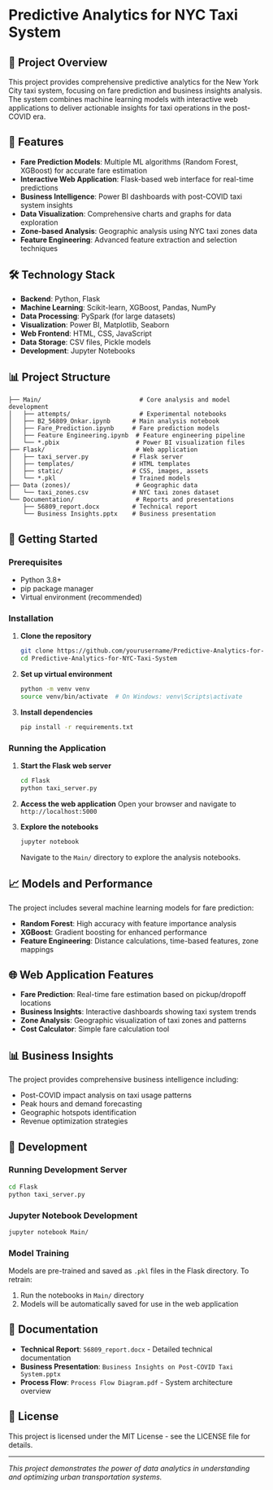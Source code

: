 # Predictive Analytics for NYC Taxi System

## 🚖 Project Overview

This project provides comprehensive predictive analytics for the New York City taxi system, focusing on fare prediction and business insights analysis. The system combines machine learning models with interactive web applications to deliver actionable insights for taxi operations in the post-COVID era.

## 🎯 Features

- **Fare Prediction Models**: Multiple ML algorithms (Random Forest, XGBoost) for accurate fare estimation
- **Interactive Web Application**: Flask-based web interface for real-time predictions
- **Business Intelligence**: Power BI dashboards with post-COVID taxi system insights
- **Data Visualization**: Comprehensive charts and graphs for data exploration
- **Zone-based Analysis**: Geographic analysis using NYC taxi zones data
- **Feature Engineering**: Advanced feature extraction and selection techniques

## 🛠️ Technology Stack

- **Backend**: Python, Flask
- **Machine Learning**: Scikit-learn, XGBoost, Pandas, NumPy
- **Data Processing**: PySpark (for large datasets)
- **Visualization**: Power BI, Matplotlib, Seaborn
- **Web Frontend**: HTML, CSS, JavaScript
- **Data Storage**: CSV files, Pickle models
- **Development**: Jupyter Notebooks

## 📊 Project Structure

```
├── Main/                           # Core analysis and model development
│   ├── attempts/                   # Experimental notebooks
│   ├── B2_56809_Onkar.ipynb      # Main analysis notebook
│   ├── Fare_Prediction.ipynb     # Fare prediction models
│   ├── Feature Engineering.ipynb  # Feature engineering pipeline
│   └── *.pbix                     # Power BI visualization files
├── Flask/                         # Web application
│   ├── taxi_server.py            # Flask server
│   ├── templates/                # HTML templates
│   ├── static/                   # CSS, images, assets
│   └── *.pkl                     # Trained models
├── Data (zones)/                  # Geographic data
│   └── taxi_zones.csv            # NYC taxi zones dataset
└── Documentation/                 # Reports and presentations
    ├── 56809_report.docx         # Technical report
    └── Business Insights.pptx    # Business presentation
```

## 🚀 Getting Started

### Prerequisites

- Python 3.8+
- pip package manager
- Virtual environment (recommended)

### Installation

1. **Clone the repository**
   ```bash
   git clone https://github.com/yourusername/Predictive-Analytics-for-NYC-Taxi-System.git
   cd Predictive-Analytics-for-NYC-Taxi-System
   ```

2. **Set up virtual environment**
   ```bash
   python -m venv venv
   source venv/bin/activate  # On Windows: venv\Scripts\activate
   ```

3. **Install dependencies**
   ```bash
   pip install -r requirements.txt
   ```

### Running the Application

1. **Start the Flask web server**
   ```bash
   cd Flask
   python taxi_server.py
   ```

2. **Access the web application**
   Open your browser and navigate to `http://localhost:5000`

3. **Explore the notebooks**
   ```bash
   jupyter notebook
   ```
   Navigate to the `Main/` directory to explore the analysis notebooks.

## 📈 Models and Performance

The project includes several machine learning models for fare prediction:

- **Random Forest**: High accuracy with feature importance analysis
- **XGBoost**: Gradient boosting for enhanced performance
- **Feature Engineering**: Distance calculations, time-based features, zone mappings

## 🌐 Web Application Features

- **Fare Prediction**: Real-time fare estimation based on pickup/dropoff locations
- **Business Insights**: Interactive dashboards showing taxi system trends
- **Zone Analysis**: Geographic visualization of taxi zones and patterns
- **Cost Calculator**: Simple fare calculation tool

## 📊 Business Insights

The project provides comprehensive business intelligence including:

- Post-COVID impact analysis on taxi usage patterns
- Peak hours and demand forecasting
- Geographic hotspots identification
- Revenue optimization strategies

## 🔧 Development

### Running Development Server
```bash
cd Flask
python taxi_server.py
```

### Jupyter Notebook Development
```bash
jupyter notebook Main/
```

### Model Training
Models are pre-trained and saved as `.pkl` files in the Flask directory. To retrain:
1. Run the notebooks in `Main/` directory
2. Models will be automatically saved for use in the web application

## 📝 Documentation

- **Technical Report**: `56809_report.docx` - Detailed technical documentation
- **Business Presentation**: `Business Insights on Post-COVID Taxi System.pptx`
- **Process Flow**: `Process Flow Diagram.pdf` - System architecture overview


## 📄 License

This project is licensed under the MIT License - see the LICENSE file for details.

---

*This project demonstrates the power of data analytics in understanding and optimizing urban transportation systems.*